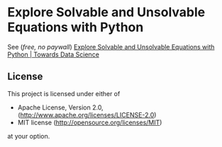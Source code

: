 # Explore Solvable and Unsolvable Equations with Python

See (*free, no paywall*) [ Explore Solvable and Unsolvable Equations with Python | Towards Data Science](https://towardsdatascience.com/explore-solvable-and-unsolvable-equations-with-python-661ac11f4f20)


## License

This project is licensed under either of

* Apache License, Version 2.0, (<http://www.apache.org/licenses/LICENSE-2.0>)
* MIT license (<http://opensource.org/licenses/MIT>)

at your option.
